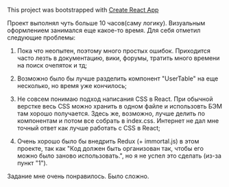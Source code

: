 This project was bootstrapped with [Create React App](https://github.com/facebookincubator/create-react-app)

Проект выполнял чуть больше 10 часов(саму логику). Визуальным оформлением занимался еще какое-то время.
Для себя отметил следующие проблемы:

1) Пока что неопытен, поэтому много простых ошибок. Приходится часто лезть в документацию, вики, форумы, тратить много времени на поиск очепяток и тд;

2) Возможно было бы лучше разделить компонент "UserTable" на еще несколько, но время уже кончилось;

3) Не совсем понимаю подход написания CSS в React. При обычной верстке весь CSS можно хранить в одном файле и использовть БЭМ там хорошо получается. Здесь же, возможно, лучше делить по компонентам и потом все собрать в index.css. Интернет не дал мне точный ответ как лучше работать с CSS в React;

4) Очень хорошо было бы внедрить Redux (+ immortal.js) в этом проекте, так как "Код должен быть организован так, чтобы его можно было заново использовать.", но я не успел это сделать (из-за пункт "1"). 

Задание мне очень понравилось. Было сложно.